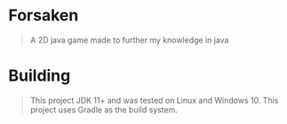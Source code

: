 # Forsaken
> A 2D java game made to further my knowledge in java

# Building
> This project JDK 11+ and was tested on Linux and Windows 10. This project uses Gradle as the build system.